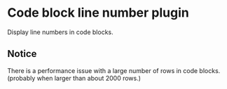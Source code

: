 # Code block line number plugin

Display line numbers in code blocks.

## Notice
There is a performance issue with a large number of rows in code blocks. (probably when larger than about 2000 rows.)
